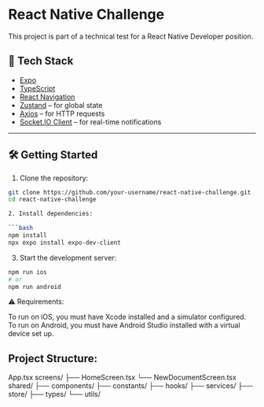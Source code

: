 # React Native Challenge

This project is part of a technical test for a React Native Developer position.

## 📱 Tech Stack

- [Expo](https://expo.dev/)
- [TypeScript](https://www.typescriptlang.org/)
- [React Navigation](https://reactnavigation.org/)
- [Zustand](https://github.com/pmndrs/zustand) – for global state
- [Axios](https://axios-http.com/) – for HTTP requests
- [Socket.IO Client](https://socket.io/docs/v4/client-api/) – for real-time notifications

---

## 🛠️ Getting Started

1. Clone the repository:

```bash
git clone https://github.com/your-username/react-native-challenge.git
cd react-native-challenge

2. Install dependencies:

```bash
npm install
npx expo install expo-dev-client
```
3. Start the development server:

```bash
npm run ios
# or
npm run android
```
⚠️ Requirements:

To run on iOS, you must have Xcode installed and a simulator configured.
To run on Android, you must have Android Studio installed with a virtual device set up.

## Project Structure:

App.tsx
screens/
  ├── HomeScreen.tsx
  └── NewDocumentScreen.tsx
shared/
  ├── components/
  ├── constants/
  ├── hooks/
  ├── services/
  ├── store/
  ├── types/
  └── utils/
